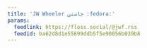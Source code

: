 ```yaml
---
title: 'JW Wheeler جاستن :fedora:'
params:
  feedlink: https://floss.social/@jwf.rss
  feedid: ba62d8d1e55699ddb5f5e90056b039b8
---
```

